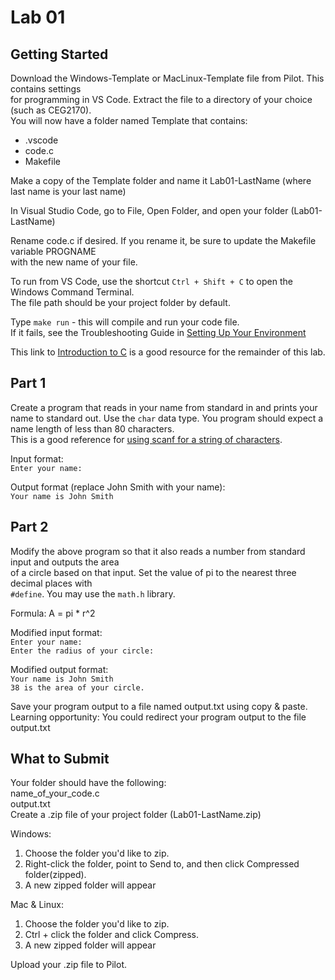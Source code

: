 # Lab 01

## Getting Started

Download the Windows-Template or MacLinux-Template file from Pilot.  This contains settings  
for programming in VS Code.  Extract the file to a directory of your choice (such as CEG2170).  
You will now have a folder named Template that contains:
* .vscode
* code.c
* Makefile

Make a copy of the Template folder and name it Lab01-LastName (where last name is your last name)

In Visual Studio Code, go to File, Open Folder, and open your folder (Lab01-LastName)

Rename code.c if desired.  If you rename it, be sure to update the Makefile variable PROGNAME  
with the new name of your file.

To run from VS Code, use the shortcut `Ctrl + Shift + C` to open the Windows Command Terminal.  
The file path should be your project folder by default.

Type `make run` - this will compile and run your code file.  
If it fails, see the Troubleshooting Guide in [Setting Up Your Environment](https://github.com/pattonsgirl/Spring2020-CEG2170)

This link to [Introduction to C](https://www.cprogramming.com/tutorial/c/lesson1.html) is a good resource for the remainder of this lab.

## Part 1
Create a program that reads in your name from standard in and prints your name to standard out.  Use the `char` data type.  You program should expect a name length of less than 80 characters.  
This is a good reference for [using scanf for a string of characters](https://www.tutorialspoint.com/c_standard_library/c_function_scanf.htm).

Input format:  
`Enter your name: `

Output format (replace John Smith with your name):  
`Your name is John Smith`

## Part 2
Modify the above program so that it also reads a number from standard input and outputs the area  
of a circle based on that input.  Set the value of pi to the nearest three decimal places with  
`#define`.  You may use the `math.h` library.

Formula: A = pi * r^2

Modified input format:  
`Enter your name: `  
`Enter the radius of your circle: `

Modified output format:  
`Your name is John Smith`  
`38 is the area of your circle.`

Save your program output to a file named output.txt using copy & paste.  
Learning opportunity: You could redirect your program output to the file output.txt

## What to Submit
Your folder should have the following:  
name_of_your_code.c  
output.txt  
Create a .zip file of your project folder (Lab01-LastName.zip)

Windows:
1. Choose the folder you'd like to zip.
2. Right-click the folder, point to Send to, and then click Compressed folder(zipped). 
3. A new zipped folder will appear 
 
Mac & Linux:
1. Choose the folder you'd like to zip.
2. Ctrl + click the folder and click Compress. 
3. A new zipped folder will appear 

Upload your .zip file to Pilot.